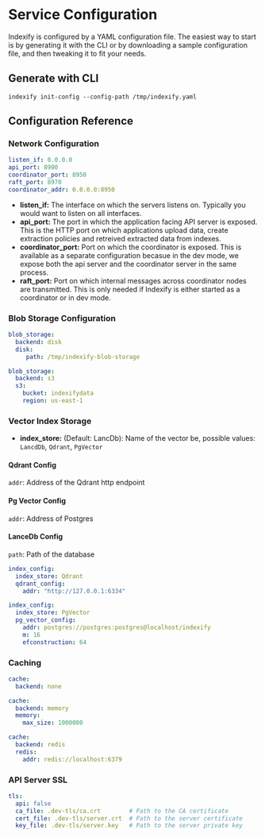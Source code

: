 # Service Configuration

Indexify is configured by a YAML configuration file. The easiest way to start is by generating it with the CLI or by downloading a sample configuration file, and then tweaking it to fit your needs.

## Generate with CLI

```shell
indexify init-config --config-path /tmp/indexify.yaml
```

## Configuration Reference

### Network Configuration

```yaml
listen_if: 0.0.0.0
api_port: 8900
coordinator_port: 8950
raft_port: 8970
coordinator_addr: 0.0.0.0:8950
```

* **listen_if:** The interface on which the servers listens on. Typically you would want to listen on all interfaces.
* **api_port:** The port in which the application facing API server is exposed. This is the HTTP port on which applications upload data, create extraction policies and retreived extracted data from indexes.
* **coordinator_port:** Port on which the coordinator is exposed. This is available as a separate configuration becasue in the dev mode, we expose both the api server and the coordinator server in the same process.
* **raft_port:** Port on which internal messages across coordinator nodes are transmitted. This is only needed if Indexify is either started as a coordinator or in dev mode.

### Blob Storage Configuration
```yaml
blob_storage:
  backend: disk
  disk:
     path: /tmp/indexify-blob-storage
```
```yaml
blob_storage:
  backend: s3
  s3:
    bucket: indexifydata
    region: us-east-1
```
### Vector Index Storage
* **index_store:** (Default: LancDb): Name of the vector be, possible values: `LancdDb`, `Qdrant`, `PgVector`

#### Qdrant Config
`addr`: Address of the Qdrant http endpoint

#### Pg Vector Config
`addr`: Address of Postgres

#### LanceDb Config
`path`: Path of the database

```yaml
index_config:
  index_store: Qdrant
  qdrant_config:
    addr: "http://127.0.0.1:6334"
```
```yaml
index_config:
  index_store: PgVector
  pg_vector_config:
    addr: postgres://postgres:postgres@localhost/indexify
    m: 16
    efconstruction: 64
```

### Caching
```yaml
cache:
  backend: none
```
```yaml
cache:
  backend: memory
  memory:
    max_size: 1000000
```
```yaml
cache:
  backend: redis
  redis:
    addr: redis://localhost:6379
```

### API Server SSL

```yaml
tls:
  api: false
  ca_file: .dev-tls/ca.crt        # Path to the CA certificate
  cert_file: .dev-tls/server.crt  # Path to the server certificate
  key_file: .dev-tls/server.key   # Path to the server private key
```
